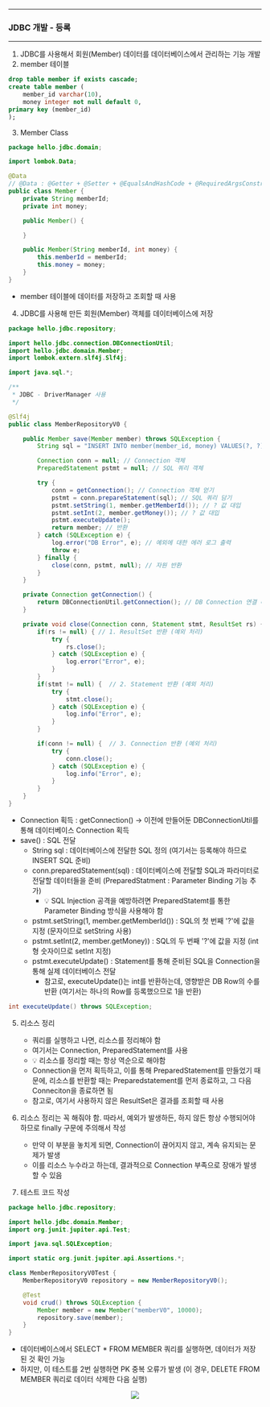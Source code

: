 -----
### JDBC 개발 - 등록
-----
1. JDBC를 사용해서 회원(Member) 데이터를 데이터베이스에서 관리하는 기능 개발
2. member 테이블
```sql
drop table member if exists cascade; 
create table member (
    member_id varchar(10),
    money integer not null default 0, 
primary key (member_id)
);
```

3. Member Class
```java
package hello.jdbc.domain;

import lombok.Data;

@Data
// @Data : @Getter + @Setter + @EqualsAndHashCode + @RequiredArgsConstructor
public class Member {
    private String memberId;
    private int money;

    public Member() {

    }

    public Member(String memberId, int money) {
        this.memberId = memberId;
        this.money = money;
    }
}
```

  - member 테이블에 데이터를 저장하고 조회할 때 사용

4. JDBC를 사용해 만든 회원(Member) 객체를 데이터베이스에 저장
```java
package hello.jdbc.repository;

import hello.jdbc.connection.DBConnectionUtil;
import hello.jdbc.domain.Member;
import lombok.extern.slf4j.Slf4j;

import java.sql.*;

/**
 * JDBC - DriverManager 사용
 */

@Slf4j
public class MemberRepositoryV0 {

    public Member save(Member member) throws SQLException {
        String sql = "INSERT INTO member(member_id, money) VALUES(?, ?)"; // SQL Query

        Connection conn = null; // Connection 객체
        PreparedStatement pstmt = null; // SQL 쿼리 객체

        try {
            conn = getConnection(); // Connection 객체 얻기
            pstmt = conn.prepareStatement(sql); // SQL 쿼리 담기
            pstmt.setString(1, member.getMemberId()); // ? 값 대입
            pstmt.setInt(2, member.getMoney()); // ? 값 대입
            pstmt.executeUpdate();
            return member; // 반환
        } catch (SQLException e) {
            log.error("DB Error", e); // 예외에 대한 에러 로그 출력
            throw e;
        } finally {
            close(conn, pstmt, null); // 자원 반환
        }
    }

    private Connection getConnection() {
        return DBConnectionUtil.getConnection(); // DB Connection 연결 메서드
    }

    private void close(Connection conn, Statement stmt, ResultSet rs) {
        if(rs != null) { // 1. ResultSet 반환 (예외 처리)
            try {
                rs.close();
            } catch (SQLException e) {
                log.error("Error", e);
            }
        }
        if(stmt != null) {  // 2. Statement 반환 (예외 처리)
            try {
                stmt.close();
            } catch (SQLException e) {
                log.info("Error", e);
            }
        }

        if(conn != null) {  // 3. Connection 반환 (예외 처리)
            try {
                conn.close();
            } catch (SQLException e) {
                log.info("Error", e);
            }
        }
    }
}
```
  - Connection 획득 : getConnection() → 이전에 만들어둔 DBConnectionUtil를 통해 데이터베이스 Connection 획득
  - save() : SQL 전달
    + String sql : 데이터베이스에 전달한 SQL 정의 (여기서는 등록해야 하므로 INSERT SQL 준비)
    + conn.preparedStatement(sql) : 데이터베이스에 전달할 SQL과 파라미터로 전달할 데이터들을 준비 (PreparedStatment : Parameter Binding 기능 추가)
      * 💡 SQL Injection 공격을 예방하려면 PreparedStatemt를 통한 Parameter Binding 방식을 사용해야 함
    + pstmt.setString(1, member.getMemberId()) : SQL의 첫 번째 '?'에 값을 지정 (문자이므로 setString 사용)
    + pstmt.setInt(2, member.getMoney)) : SQL의 두 번째 '?'에 값을 지정 (int형 숫자이므로 setInt 지정)
    + pstmt.executeUpdate() : Statement를 통해 준비된 SQL을 Connection을 통해 실제 데이터베이스 전달
      * 참고로, executeUpdate()는 int를 반환하는데, 영향받은 DB Row의 수를 반환 (여기서는 하나의 Row를 등록했으므로 1을 반환)
```java
int executeUpdate() throws SQLException;
```

5. 리소스 정리
   - 쿼리를 실행하고 나면, 리소스를 정리해야 함
   - 여기서는 Connection, PreparedStatement를 사용
   - 💡 리소스를 정리할 때는 항상 역순으로 해야함
   - Connection을 먼저 획득하고, 이를 통해 PreparedStatement를 만들었기 때문에, 리소스를 반환할 때는 Preparedstatement를 먼저 종료하고, 그 다음 Conneciton을 종료하면 됨
   - 참고로, 여기서 사용하지 않은 ResultSet은 결과를 조회할 때 사용

6. 리소스 정리는 꼭 해줘야 함. 따라서, 예외가 발생하든, 하지 않든 항상 수행되어야하므로 finally 구문에 주의해서 작성
   - 만약 이 부분을 놓치게 되면, Connection이 끊어지지 않고, 계속 유지되는 문제가 발생
   - 이를 리소스 누수라고 하는데, 결과적으로 Connection 부족으로 장애가 발생할 수 있음

7. 테스트 코드 작성
```java
package hello.jdbc.repository;

import hello.jdbc.domain.Member;
import org.junit.jupiter.api.Test;

import java.sql.SQLException;

import static org.junit.jupiter.api.Assertions.*;

class MemberRepositoryV0Test {
    MemberRepositoryV0 repository = new MemberRepositoryV0();

    @Test
    void crud() throws SQLException {
        Member member = new Member("memberV0", 10000);
        repository.save(member);
    }
}
```
  - 데이터베이스에서 SELECT * FROM MEMBER 쿼리를 실행하면, 데이터가 저장된 것 확인 가능
  - 하지만, 이 테스트를 2번 실행하면 PK 중복 오류가 발생 (이 경우, DELETE FROM MEMBER 쿼리로 데이터 삭제한 다음 실행)
<div align="center">
<img src="https://github.com/sooyounghan/Spring/assets/34672301/26873b5d-9902-47c3-841a-e3c7981d472d">
</div>
